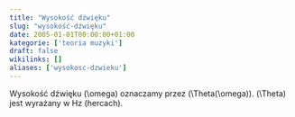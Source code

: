 ```yaml
---
title: "Wysokość dźwięku"
slug: "wysokość-dźwięku"
date: 2005-01-01T00:00:00+01:00
kategorie: ['teoria muzyki']
draft: false
wikilinks: []
aliases: ['wysokosc-dzwieku']
---
```

Wysokość dźwięku \(\omega\) oznaczamy przez \(\Theta(\omega)\).
\(\Theta\) jest wyrażany w Hz (hercach).

